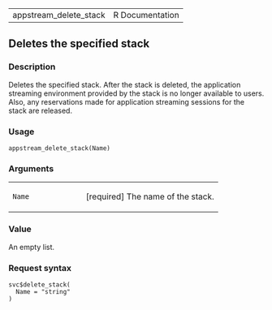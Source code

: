 <table style="width: 100%;">
<tbody>
<tr class="odd">
<td>appstream_delete_stack</td>
<td style="text-align: right;">R Documentation</td>
</tr>
</tbody>
</table>

## Deletes the specified stack

### Description

Deletes the specified stack. After the stack is deleted, the application
streaming environment provided by the stack is no longer available to
users. Also, any reservations made for application streaming sessions
for the stack are released.

### Usage

    appstream_delete_stack(Name)

### Arguments

<table>
<colgroup>
<col style="width: 35%" />
<col style="width: 65%" />
</colgroup>
<tbody>
<tr class="odd">
<td><code id="appstream_delete_stack_:_Name">Name</code></td>
<td><p>[required] The name of the stack.</p></td>
</tr>
</tbody>
</table>

### Value

An empty list.

### Request syntax

    svc$delete_stack(
      Name = "string"
    )
